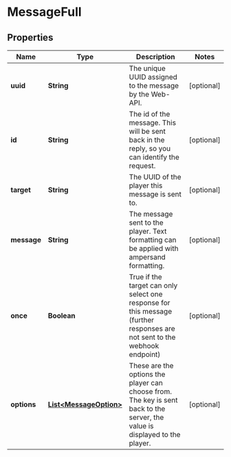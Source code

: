 
# MessageFull

## Properties
Name | Type | Description | Notes
------------ | ------------- | ------------- | -------------
**uuid** | **String** | The unique UUID assigned to the message by the Web-API. |  [optional]
**id** | **String** | The id of the message. This will be sent back in the reply, so you can identify the request. |  [optional]
**target** | **String** | The UUID of the player this message is sent to. |  [optional]
**message** | **String** | The message sent to the player. Text formatting can be applied with ampersand formatting. |  [optional]
**once** | **Boolean** | True if the target can only select one response for this message (further responses are not sent to the webhook endpoint)  |  [optional]
**options** | [**List&lt;MessageOption&gt;**](MessageOption.md) | These are the options the player can choose from. The key is sent back to the server, the value is displayed to the player.  |  [optional]




